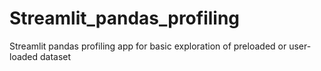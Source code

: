 # Streamlit_pandas_profiling
Streamlit pandas profiling app for basic exploration of preloaded or user-loaded dataset
